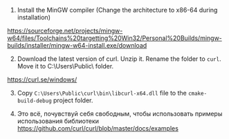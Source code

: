 1. Install the MinGW compiler (Change the architecture to x86-64 during installation)

https://sourceforge.net/projects/mingw-w64/files/Toolchains%20targetting%20Win32/Personal%20Builds/mingw-builds/installer/mingw-w64-install.exe/download

2. Download the latest version of curl. Unzip it. Rename the folder to `curl`. Move it to C:\Users\Public\ folder.

https://curl.se/windows/

3. Copy `C:\Users\Public\curl\bin\libcurl-x64.dll` file to the `cmake-build-debug` project folder.

4. Это всё, почувствуй себя свободным, чтобы использовать примеры использования библиотеки
https://github.com/curl/curl/blob/master/docs/examples
